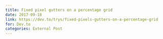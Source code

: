 ```yaml
---
title: Fixed pixel gutters on a percentage grid
date: 2017-09-18
link: https://dev.to/trys/fixed-pixels-gutters-on-a-percentage-grid
for: Dev.to
categories: External Post
---
```

